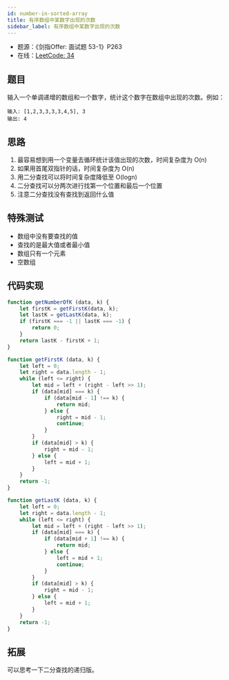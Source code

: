 ```yaml
---
id: number-in-sorted-array
title: 有序数组中某数字出现的次数
sidebar_label: 有序数组中某数字出现的次数
---
```


- 题源：《剑指Offer: 面试题 53-1》P263
- 在线：[LeetCode: 34](https://leetcode-cn.com/problems/find-first-and-last-position-of-element-in-sorted-array/)

## 题目

输入一个单调递增的数组和一个数字，统计这个数字在数组中出现的次数。例如：

```text
输入: [1,2,3,3,3,3,4,5], 3
输出: 4
```

## 思路

1. 最容易想到用一个变量去循环统计该值出现的次数，时间复杂度为 O(n)
2. 如果用首尾双指针的话，时间复杂度为 O(n)
3. 用二分查找可以将时间复杂度降低至 O(logn)
4. 二分查找可以分两次进行找第一个位置和最后一个位置
5. 注意二分查找没有查找到返回什么值

## 特殊测试

- 数组中没有要查找的值
- 查找的是最大值或者最小值
- 数组只有一个元素
- 空数组

## 代码实现

```js
function getNumberOfK (data, k) {
    let firstK = getFirstK(data, k);
    let lastK = getLastK(data, k);
    if (firstK === -1 || lastK === -1) {
        return 0;
    }
    return lastK - firstK + 1;
}

function getFirstK (data, k) {
    let left = 0;
    let right = data.length - 1;
    while (left <= right) {
        let mid = left + (right - left >> 1);
        if (data[mid] === k) {
            if (data[mid - 1] !== k) {
                return mid;
            } else {
                right = mid - 1;
                continue;
            }
        }
        if (data[mid] > k) {
            right = mid - 1;
        } else {
            left = mid + 1;
        }
    }
    return -1;
}

function getLastK (data, k) {
    let left = 0;
    let right = data.length - 1;
    while (left <= right) {
        let mid = left + (right - left >> 1);
        if (data[mid] === k) {
            if (data[mid + 1] !== k) {
                return mid;
            } else {
                left = mid + 1;
                continue;
            }
        }
        if (data[mid] > k) {
            right = mid - 1;
        } else {
            left = mid + 1;
        }
    }
    return -1;
}
```

## 拓展

可以思考一下二分查找的递归版。
